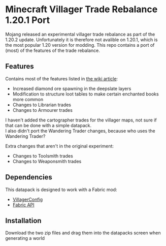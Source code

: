 # Minecraft Villager Trade Rebalance 1.20.1 Port

Mojang released an experimental villager trade rebalance as part of the 1.20.2 update. Unfortunately it is therefore not avalible on 1.20.1, which is the most popular 1.20 version for modding. This repo contains a port of (most) of the features of the trade rebalance.

## Features

Contains most of the features listed in [the wiki article](https://minecraft.wiki/w/Villager_Trade_Rebalance):
* Increased diamond ore spawning in the deepslate layers
* Modification to structure loot tables to make certain enchanted books more common
* Changes to Librarian trades
* Changes to Armourer trades

I haven't added the cartographer trades for the villager maps, not sure if that can be done with a simple datapack.  
I also didn't port the Wandering Trader changes, because who uses the Wandering Trader?

Extra changes that aren't in the original experiment:
* Changes to Toolsmith trades
* Changes to Weaponsmith trades

## Dependencies

This datapack is designed to work with a Fabric mod:

* [VillagerConfig](https://modrinth.com/mod/villagerconfig)
* [Fabric API](https://www.curseforge.com/minecraft/mc-mods/fabric-api)


## Installation

Download the two zip files and drag them into the datapacks screen when generating a world
